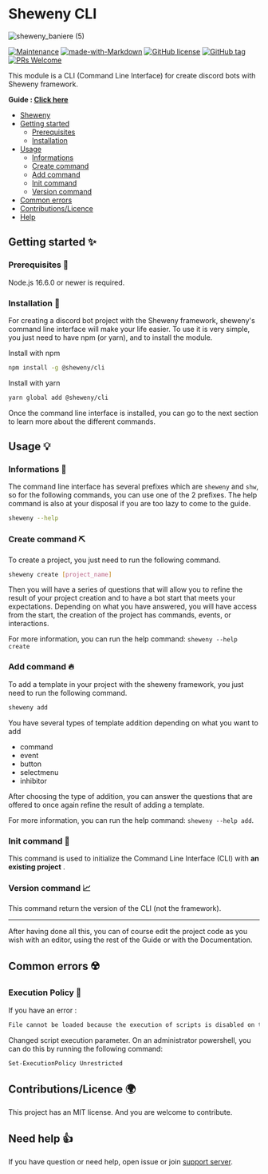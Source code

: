 # Sheweny CLI

![sheweny_baniere (5)](https://user-images.githubusercontent.com/59796136/146163807-a14768d5-c8c9-4968-a55f-a19157cf6ead.png)

[![Maintenance](https://img.shields.io/badge/Maintained%3F-yes-green.svg)](https://github.com/Sheweny/cli)
[![made-with-Markdown](https://img.shields.io/badge/Made%20with-Typescript-1f425f.svg)](http://commonmark.org)
[![GitHub license](https://img.shields.io/github/license/Naereen/StrapDown.js.svg)](https://github.com/Sheweny/master/LICENSE)
[![GitHub tag](https://img.shields.io/github/tag/Sheweny/cli.svg)](https://github.com/Sheweny/cli/tags/)
[![PRs Welcome](https://img.shields.io/badge/PRs-welcome-brightgreen.svg?style=flat-square)](http://makeapullrequest.com)

This module is a CLI (Command Line Interface) for create discord bots with Sheweny framework.

**Guide : [Click here](https://sheweny.js.org/guide/cli/Usage.html)**

- [Sheweny](#sheweny-cli)
- [Getting started](#getting-started-)
  - [Prerequisites](#prerequisites-)
  - [Installation](#installation-)
- [Usage](#usage-)
  - [Informations](#informations-)
  - [Create command](#create-command-)
  - [Add command](#add-command-)
  - [Init command](#init-command-)
  - [Version command](#version-command-)
- [Common errors](#common-errors-%EF%B8%8F)
- [Contributions/Licence](#contributionslicence-)
- [Help](#need-help-)

## Getting started ✨

### Prerequisites 👀

Node.js 16.6.0 or newer is required.

### Installation 🎈

For creating a discord bot project with the Sheweny framework, sheweny's command line interface will make your life easier.
To use it is very simple, you just need to have npm (or yarn), and to install the module.

Install with npm

```sh
npm install -g @sheweny/cli
```

Install with yarn

```sh
yarn global add @sheweny/cli
```

Once the command line interface is installed, you can go to the next section to learn more about the different commands.

## Usage 💡

### Informations 📖

The command line interface has several prefixes which are `sheweny` and `shw`, so for the following commands, you can use one of the 2 prefixes.
The help command is also at your disposal if you are too lazy to come to the guide.

```sh
sheweny --help
```

### Create command ⛏️

To create a project, you just need to run the following command.

```sh
sheweny create [project_name]
```

Then you will have a series of questions that will allow you to refine the result of your project creation and to have a bot start that meets your expectations.
Depending on what you have answered, you will have access from the start, the creation of the project has commands, events, or interactions.

For more information, you can run the help command: `sheweny --help create`

### Add command 🔥

To add a template in your project with the sheweny framework, you just need to run the following command.

```sh
sheweny add
```

You have several types of template addition depending on what you want to add

- command
- event
- button
- selectmenu
- inhibitor

After choosing the type of addition, you can answer the questions that are offered to once again refine the result of adding a template.

For more information, you can run the help command: `sheweny --help add`.

### Init command 🏁

This command is used to initialize the Command Line Interface (CLI) with **an existing project** .

### Version command 📈

This command return the version of the CLI (not the framework).

---

After having done all this, you can of course edit the project code as you wish with an editor, using the rest of the Guide or with the Documentation.

## Common errors ☢️

### Execution Policy 🔴

If you have an error :

```sh
File cannot be loaded because the execution of scripts is disabled on this system. Please see "get-help about_signing" for more details
```

Changed script execution parameter. On an administrator powershell, you can do this by running the following command:

```sh
Set-ExecutionPolicy Unrestricted
```

## Contributions/Licence 🌍

This project has an MIT license. And you are welcome to contribute.

## Need help 👍

If you have question or need help, open issue or join [support server](https://discord.gg/qgd85nEf5a).
